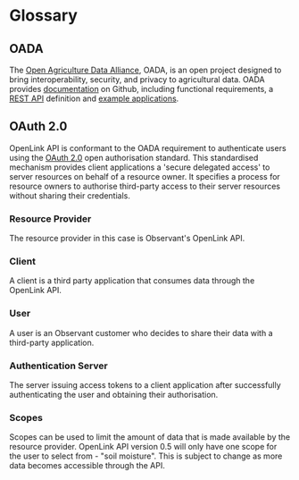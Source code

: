 # Glossary

## OADA
The [Open Agriculture Data Alliance](http://openag.io/), OADA, is an open project designed to bring interoperability, security, and privacy to agricultural data. OADA provides [documentation](https://github.com/OADA/oada-docs) on Github, including functional requirements, a [REST API](https://github.com/OADA/oada-docs/tree/master/rest-specs) definition and [example applications](https://github.com/oada).

## OAuth 2.0  
OpenLink API is conformant to the OADA requirement to authenticate users using the [OAuth 2.0](http://oauth.net/) open authorisation standard. This standardised mechanism provides client applications a 'secure delegated access' to server resources on behalf of a resource owner. It specifies a process for resource owners to authorise third-party access to their server resources without sharing their credentials.

### Resource Provider
The resource provider in this case is Observant's OpenLink API.

### Client  
A client is a third party application that consumes data through the OpenLink API.

### User  
A user is an Observant customer who decides to share their data with a third-party application.

### Authentication Server  
The server issuing access tokens to a client application after successfully authenticating the user and obtaining their authorisation.

### Scopes  
Scopes can be used to limit the amount of data that is made available by the resource provider. OpenLink API version 0.5 will only have one scope for the user to select from - "soil moisture". This is subject to change as more data becomes accessible through the API.
